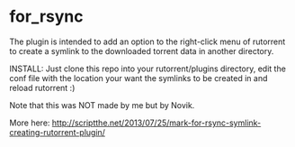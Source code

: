 for_rsync
=========

The plugin is intended to add an option to the right-click menu of rutorrent to create a symlink to the downloaded torrent data in another directory.

INSTALL: Just clone this repo into your rutorrent/plugins directory, edit the conf file with
the location your want the symlinks to be created in and reload rutorrent :)

Note that this was NOT made by me but by Novik.

More here: http://scriptthe.net/2013/07/25/mark-for-rsync-symlink-creating-rutorrent-plugin/
